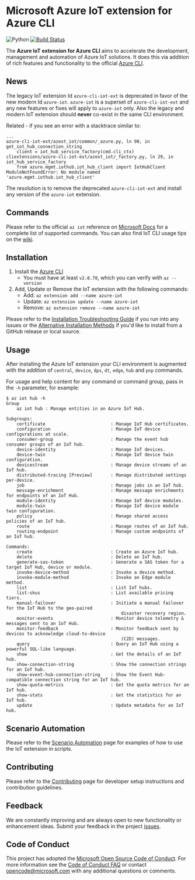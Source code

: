 # Microsoft Azure IoT extension for Azure CLI

![Python](https://img.shields.io/pypi/pyversions/azure-cli.svg?maxAge=2592000)
[![Build Status](https://dev.azure.com/azure/azure-iot-cli-extension/_apis/build/status/Merge%20-%20Azure.azure-iot-cli-extension?branchName=dev)](https://dev.azure.com/azure/azure-iot-cli-extension/_build/latest?definitionId=49&branchName=dev)

The **Azure IoT extension for Azure CLI** aims to accelerate the development, management and automation of Azure IoT solutions. It does this via addition of rich features and functionality to the official [Azure CLI](https://docs.microsoft.com/en-us/cli/azure).

## News

The legacy IoT extension Id `azure-cli-iot-ext` is deprecated in favor of the new modern Id `azure-iot`. `azure-iot` is a superset of `azure-cli-iot-ext` and any new features or fixes will apply to `azure-iot` only. Also the legacy and modern IoT extension should **never** co-exist in the same CLI environment.

Related - if you see an error with a stacktrace similar to:
```
...
azure-cli-iot-ext/azext_iot/common/_azure.py, ln 90, in get_iot_hub_connection_string
    client = iot_hub_service_factory(cmd.cli_ctx)
cliextensions/azure-cli-iot-ext/azext_iot/_factory.py, ln 29, in iot_hub_service_factory
    from azure.mgmt.iothub.iot_hub_client import IotHubClient
ModuleNotFoundError: No module named 'azure.mgmt.iothub.iot_hub_client'
```

The resolution is to remove the deprecated `azure-cli-iot-ext` and install any version of the `azure-iot` extension.


## Commands

Please refer to the official `az iot` reference on [Microsoft Docs](https://docs.microsoft.com/en-us/cli/azure/ext/azure-iot/iot?view=azure-cli-latest) for a complete list of supported commands.  You can also find IoT CLI usage tips on the [wiki](https://github.com/Azure/azure-iot-cli-extension/wiki/Tips).

## Installation

1. Install the [Azure CLI](https://docs.microsoft.com/en-us/cli/azure/install-azure-cli)
    - You must have at least `v2.0.70`, which you can verify with `az --version`
1. Add, Update or Remove the IoT extension with the following commands:
    - Add: `az extension add --name azure-iot`
    - Update: `az extension update --name azure-iot`
    - Remove: `az extension remove --name azure-iot`

Please refer to the [Installation Troubleshooting Guide](docs/install-help.md) if you run into any issues or the [Alternative Installation Methods](docs/alt-install-methods.md) if you'd like to install from a GitHub release or local source.

## Usage

After installing the Azure IoT extension your CLI environment is augmented with the addition of `central`, `device`, `dps`, `dt`, `edge`, `hub` and `pnp` commands.

For usage and help content for any command or command group, pass in the `-h` parameter, for example:

```
$ az iot hub -h
Group
    az iot hub : Manage entities in an Azure IoT Hub.

Subgroups:
    certificate                         : Manage IoT Hub certificates.
    configuration                       : Manage IoT device configurations at scale.
    consumer-group                      : Manage the event hub consumer groups of an IoT hub.
    device-identity                     : Manage IoT devices.
    device-twin                         : Manage IoT device twin configuration.
    devicestream                        : Manage device streams of an IoT hub.
    distributed-tracing [Preview]       : Manage distributed settings per-device.
    job                                 : Manage jobs in an IoT hub.
    message-enrichment                  : Manage message enrichments for endpoints of an IoT Hub.
    module-identity                     : Manage IoT device modules.
    module-twin                         : Manage IoT device module twin configuration.
    policy                              : Manage shared access policies of an IoT hub.
    route                               : Manage routes of an IoT hub.
    routing-endpoint                    : Manage custom endpoints of an IoT hub.

Commands:
    create                              : Create an Azure IoT hub.
    delete                              : Delete an IoT hub.
    generate-sas-token                  : Generate a SAS token for a target IoT Hub, device or module.
    invoke-device-method                : Invoke a device method.
    invoke-module-method                : Invoke an Edge module method.
    list                                : List IoT hubs.
    list-skus                           : List available pricing tiers.
    manual-failover                     : Initiate a manual failover for the IoT Hub to the geo-paired
                                            disaster recovery region.
    monitor-events                      : Monitor device telemetry & messages sent to an IoT Hub.
    monitor-feedback                    : Monitor feedback sent by devices to acknowledge cloud-to-device
                                            (C2D) messages.
    query                               : Query an IoT Hub using a powerful SQL-like language.
    show                                : Get the details of an IoT hub.
    show-connection-string              : Show the connection strings for an IoT hub.
    show-event-hub-connection-string    : Show the Event Hub-compatible connection string for an IoT hub.
    show-quota-metrics                  : Get the quota metrics for an IoT hub.
    show-stats                          : Get the statistics for an IoT hub.
    update                              : Update metadata for an IoT hub.
```

## Scenario Automation

Please refer to the [Scenario Automation](docs/scenario-automation.md) page for examples of how to use the IoT extension in scripts.

## Contributing

Please refer to the [Contributing](CONTRIBUTING.md) page for developer setup instructions and contribution guidelines.

## Feedback

We are constantly improving and are always open to new functionality or enhancement ideas. Submit your feedback in the project [issues](https://github.com/Azure/azure-iot-cli-extension/issues).

## Code of Conduct

This project has adopted the [Microsoft Open Source Code of Conduct](https://opensource.microsoft.com/codeofconduct/).
For more information see the [Code of Conduct FAQ](https://opensource.microsoft.com/codeofconduct/faq/) or
contact [opencode@microsoft.com](mailto:opencode@microsoft.com) with any additional questions or comments.
